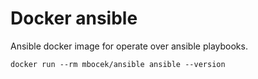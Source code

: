 # Docker ansible

Ansible docker image for operate over ansible playbooks.
```
docker run --rm mbocek/ansible ansible --version
```
